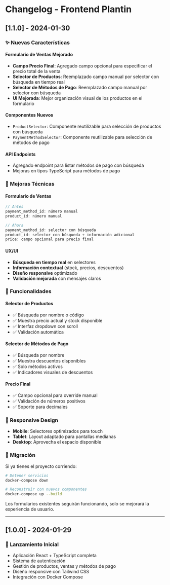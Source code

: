 # Changelog - Frontend Plantin

## [1.1.0] - 2024-01-30

### ✨ Nuevas Características

#### Formulario de Ventas Mejorado
- **Campo Precio Final**: Agregado campo opcional para especificar el precio total de la venta
- **Selector de Productos**: Reemplazado campo manual por selector con búsqueda en tiempo real
- **Selector de Métodos de Pago**: Reemplazado campo manual por selector con búsqueda
- **UI Mejorada**: Mejor organización visual de los productos en el formulario

#### Componentes Nuevos
- `ProductSelector`: Componente reutilizable para selección de productos con búsqueda
- `PaymentMethodSelector`: Componente reutilizable para selección de métodos de pago

#### API Endpoints
- Agregado endpoint para listar métodos de pago con búsqueda
- Mejoras en tipos TypeScript para métodos de pago

### 🔧 Mejoras Técnicas

#### Formulario de Ventas
```typescript
// Antes
payment_method_id: número manual
product_id: número manual

// Ahora  
payment_method_id: selector con búsqueda
product_id: selector con búsqueda + información adicional
price: campo opcional para precio final
```

#### UX/UI
- **Búsqueda en tiempo real** en selectores
- **Información contextual** (stock, precios, descuentos)
- **Diseño responsive** optimizado
- **Validación mejorada** con mensajes claros

### 🎯 Funcionalidades

#### Selector de Productos
- ✅ Búsqueda por nombre o código
- ✅ Muestra precio actual y stock disponible
- ✅ Interfaz dropdown con scroll
- ✅ Validación automática

#### Selector de Métodos de Pago  
- ✅ Búsqueda por nombre
- ✅ Muestra descuentos disponibles
- ✅ Solo métodos activos
- ✅ Indicadores visuales de descuentos

#### Precio Final
- ✅ Campo opcional para override manual
- ✅ Validación de números positivos
- ✅ Soporte para decimales

### 📱 Responsive Design
- **Mobile**: Selectores optimizados para touch
- **Tablet**: Layout adaptado para pantallas medianas
- **Desktop**: Aprovecha el espacio disponible

### 🔄 Migración

Si ya tienes el proyecto corriendo:

```bash
# Detener servicios
docker-compose down

# Reconstruir con nuevos componentes
docker-compose up --build
```

Los formularios existentes seguirán funcionando, solo se mejorará la experiencia de usuario.

---

## [1.0.0] - 2024-01-29

### 🚀 Lanzamiento Inicial
- Aplicación React + TypeScript completa
- Sistema de autenticación
- Gestión de productos, ventas y métodos de pago
- Diseño responsive con Tailwind CSS
- Integración con Docker Compose 